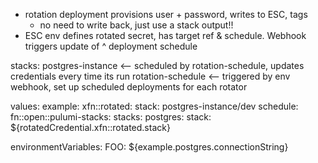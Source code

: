 
- rotation deployment provisions user + password, writes to ESC, tags
  - no need to write back, just use a stack output!!
- ESC env defines rotated secret, has target ref & schedule.  Webhook triggers update of ^ deployment schedule

stacks:
  postgres-instance <-- scheduled by rotation-schedule, updates credentials every time its run
  rotation-schedule <-- triggered by env webhook, set up scheduled deployments for each rotator


values:
    example:
        xfn::rotated:
            stack: postgres-instance/dev
            schedule: <CRON EXPRESSION>
        fn::open::pulumi-stacks:
            stacks:
                postgres:
                    stack: ${rotatedCredential.xfn::rotated.stack}

environmentVariables:
  FOO: ${example.postgres.connectionString}



